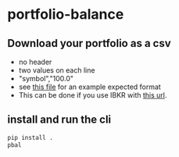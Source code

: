 
# portfolio-balance

## Download your portfolio as a csv
- no header
- two values on each line
- "symbol","100.0"
- see [this file](tests/data/basic.csv) for an example expected format
- This can be done if you use IBKR with [this url](https://portal.interactivebrokers.com/AccountManagement/AmAuthentication?action=Statements).

## install and run the cli
```bash
pip install .
pbal
```